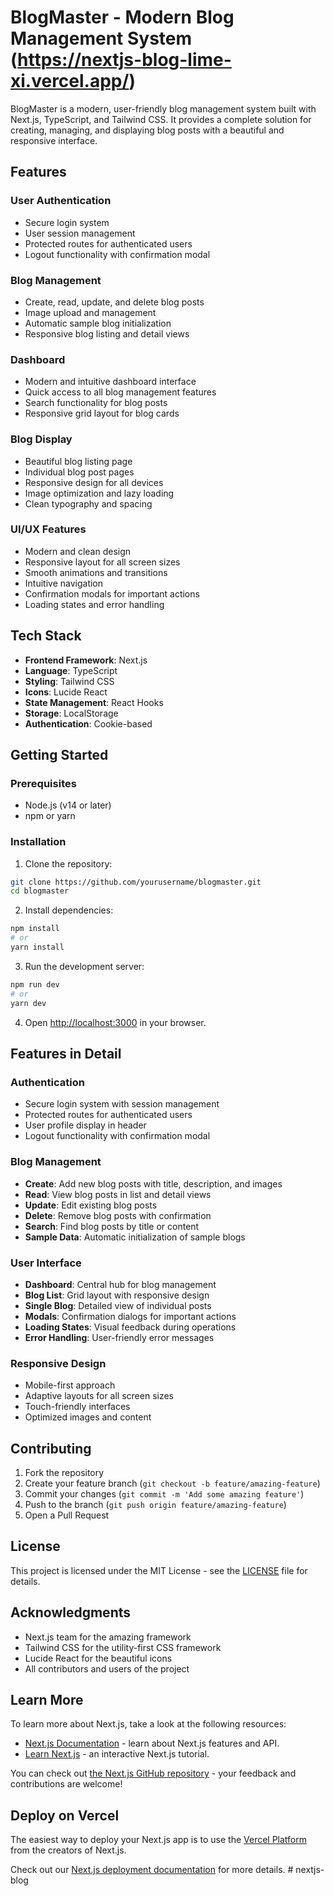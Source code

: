 # BlogMaster - Modern Blog Management System (https://nextjs-blog-lime-xi.vercel.app/)

BlogMaster is a modern, user-friendly blog management system built with Next.js, TypeScript, and Tailwind CSS. It provides a complete solution for creating, managing, and displaying blog posts with a beautiful and responsive interface.

## Features

### User Authentication

- Secure login system
- User session management
- Protected routes for authenticated users
- Logout functionality with confirmation modal

### Blog Management

- Create, read, update, and delete blog posts
- Image upload and management
- Automatic sample blog initialization
- Responsive blog listing and detail views

### Dashboard

- Modern and intuitive dashboard interface
- Quick access to all blog management features
- Search functionality for blog posts
- Responsive grid layout for blog cards

### Blog Display

- Beautiful blog listing page
- Individual blog post pages
- Responsive design for all devices
- Image optimization and lazy loading
- Clean typography and spacing

### UI/UX Features

- Modern and clean design
- Responsive layout for all screen sizes
- Smooth animations and transitions
- Intuitive navigation
- Confirmation modals for important actions
- Loading states and error handling

## Tech Stack

- **Frontend Framework**: Next.js
- **Language**: TypeScript
- **Styling**: Tailwind CSS
- **Icons**: Lucide React
- **State Management**: React Hooks
- **Storage**: LocalStorage
- **Authentication**: Cookie-based

## Getting Started

### Prerequisites

- Node.js (v14 or later)
- npm or yarn

### Installation

1. Clone the repository:

```bash
git clone https://github.com/yourusername/blogmaster.git
cd blogmaster
```

2. Install dependencies:

```bash
npm install
# or
yarn install
```

3. Run the development server:

```bash
npm run dev
# or
yarn dev
```

4. Open [http://localhost:3000](http://localhost:3000) in your browser.

## Features in Detail

### Authentication

- Secure login system with session management
- Protected routes for authenticated users
- User profile display in header
- Logout functionality with confirmation modal

### Blog Management

- **Create**: Add new blog posts with title, description, and images
- **Read**: View blog posts in list and detail views
- **Update**: Edit existing blog posts
- **Delete**: Remove blog posts with confirmation
- **Search**: Find blog posts by title or content
- **Sample Data**: Automatic initialization of sample blogs

### User Interface

- **Dashboard**: Central hub for blog management
- **Blog List**: Grid layout with responsive design
- **Single Blog**: Detailed view of individual posts
- **Modals**: Confirmation dialogs for important actions
- **Loading States**: Visual feedback during operations
- **Error Handling**: User-friendly error messages

### Responsive Design

- Mobile-first approach
- Adaptive layouts for all screen sizes
- Touch-friendly interfaces
- Optimized images and content

## Contributing

1. Fork the repository
2. Create your feature branch (`git checkout -b feature/amazing-feature`)
3. Commit your changes (`git commit -m 'Add some amazing feature'`)
4. Push to the branch (`git push origin feature/amazing-feature`)
5. Open a Pull Request

## License

This project is licensed under the MIT License - see the [LICENSE](LICENSE) file for details.

## Acknowledgments

- Next.js team for the amazing framework
- Tailwind CSS for the utility-first CSS framework
- Lucide React for the beautiful icons
- All contributors and users of the project

## Learn More

To learn more about Next.js, take a look at the following resources:

- [Next.js Documentation](https://nextjs.org/docs) - learn about Next.js features and API.
- [Learn Next.js](https://nextjs.org/learn) - an interactive Next.js tutorial.

You can check out [the Next.js GitHub repository](https://github.com/vercel/next.js) - your feedback and contributions are welcome!

## Deploy on Vercel

The easiest way to deploy your Next.js app is to use the [Vercel Platform](https://vercel.com/new?utm_medium=default-template&filter=next.js&utm_source=create-next-app&utm_campaign=create-next-app-readme) from the creators of Next.js.

Check out our [Next.js deployment documentation](https://nextjs.org/docs/app/building-your-application/deploying) for more details.
#   n e x t j s - b l o g 
 
 
